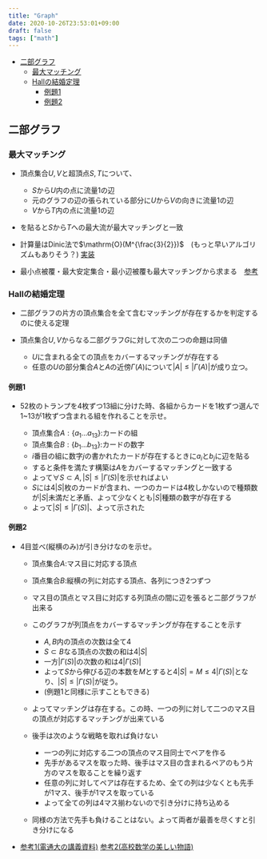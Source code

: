 ```yaml
---
title: "Graph"
date: 2020-10-26T23:53:01+09:00
draft: false
tags: ["math"]
---
```


<!-- @import "[TOC]" {cmd="toc" depthFrom=1 depthTo=6 orderedList=false} -->

<!-- code_chunk_output -->

- [二部グラフ](#二部グラフ)
  - [最大マッチング](#最大マッチング)
  - [Hallの結婚定理](#hallの結婚定理)
    - [例題1](#例題1)
    - [例題2](#例題2)

<!-- /code_chunk_output -->

## 二部グラフ

### 最大マッチング

- 頂点集合$U,V$と超頂点$S,T$について、

  - $S$から$U$内の点に流量$1$の辺
  - 元のグラフの辺の張られている部分に$U$から$V$の向きに流量$1$の辺
  - $V$から$T$内の点に流量$1$の辺

- を貼ると$S$から$T$への最大流が最大マッチングと一致

- 計算量はDinic法で$\mathrm{O}(M^{\frac{3}{2}})$　(もっと早いアルゴリズムもありそう？) [実装](https://nyaannyaan.github.io/library/flow/flow-on-bipartite-graph.hpp)

- 最小点被覆・最大安定集合・最小辺被覆も最大マッチングから求まる　[参考](https://www.slideshare.net/drken1215/ss-86894312)

### Hallの結婚定理

- 二部グラフの片方の頂点集合を全て含むマッチングが存在するかを判定するのに使える定理

- 頂点集合$U,V$からなる二部グラフ$G$に対して次の二つの命題は同値

  - $U$に含まれる全ての頂点をカバーするマッチングが存在する
  - 任意の$U$の部分集合$A$と$A$の近傍$\Gamma(A)$について$|A|\leq|\Gamma(A)|$が成り立つ。

#### 例題1

- 52枚のトランプを4枚ずつ13組に分けた時、各組からカードを1枚ずつ選んで1~13が1枚ずつ含まれる組を作れることを示せ。

  - 頂点集合$A:\lbrace a_1\ldots a_{13}\rbrace$:カードの組
  - 頂点集合$B:\lbrace b_1\ldots b_{13}\rbrace$:カードの数字
  - $i$番目の組に数字$j$の書かれたカードが存在するときに$a_i$と$b_j$に辺を貼る
  - すると条件を満たす構築は$A$をカバーするマッチングと一致する
  - よって$\forall S\subset A,|S|\leq |\Gamma(S)|$を示せればよい
  - $S$には$4|S|$枚のカードが含まれ、一つのカードは$4$枚しかないので種類数が$|S|$未満だと矛盾、よって少なくとも$|S|$種類の数字が存在する
  - よって$|S|\leq|\Gamma(S)|$、よって示された

#### 例題2

- 4目並べ(縦横のみ)が引き分けなのを示せ。
  
  - 頂点集合$A$:マス目に対応する頂点
  - 頂点集合$B$:縦横の列に対応する頂点、各列につき2つずつ
  
  - マス目の頂点とマス目に対応する列頂点の間に辺を張ると二部グラフが出来る
  
  - このグラフが列頂点をカバーするマッチングが存在することを示す
    - $A,B$内の頂点の次数は全て$4$
    - $S \subset B$なる頂点の次数の和は$4|S|$
    - 一方$|\Gamma(S)|$の次数の和は$4|\Gamma(S)|$
    - よって$S$から伸びる辺の本数を$M$とすると$4|S|=M\leq 4|\Gamma(S)|$となり、$|S|\leq |\Gamma(S)|$が従う。
    - (例題1と同様に示すこともできる)
  
  - よってマッチングは存在する。この時、一つの列に対して二つのマス目の頂点が対応するマッチングが出来ている
  
  - 後手は次のような戦略を取れば負けない
    - 一つの列に対応する二つの頂点のマス目同士でペアを作る
    - 先手があるマスを取った時、後手はマス目の含まれるペアのもう片方のマスを取ることを繰り返す
    - 任意の列に対してペアは存在するため、全ての列は少なくとも先手が1マス、後手が1マスを取っている
    - よって全ての列は4マス揃わないので引き分けに持ち込める
  - 同様の方法で先手も負けることはない。よって両者が最善を尽くすと引き分けになる

- [参考1(電通大の講義資料)](http://dopal.cs.uec.ac.jp/okamotoy/lect/2013/graphtheory/handout12.pdf) [参考2(高校数学の美しい物語)](https://mathtrain.jp/hall)
